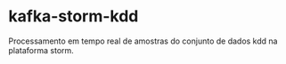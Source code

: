 # kafka-storm-kdd
Processamento em tempo real de amostras do conjunto de dados kdd na plataforma storm.
